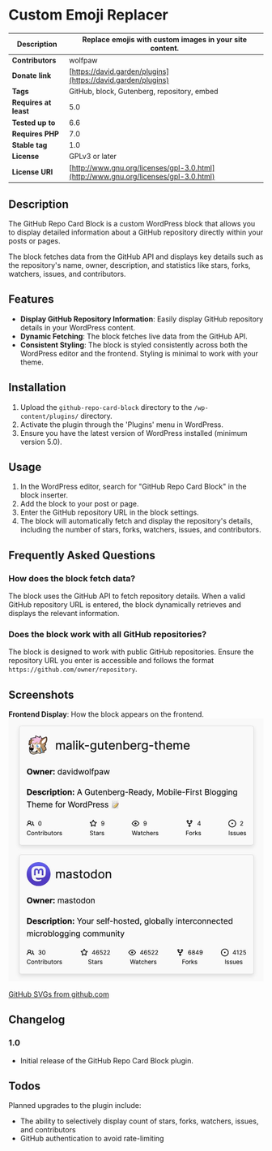 # Custom Emoji Replacer

| **Description**       | Replace emojis with custom images in your site content.                              |
| --------------------- | ------------------------------------------------------------------------------------ |
| **Contributors**      | wolfpaw                                                                              |
| **Donate link**       | [https://david.garden/plugins](https://david.garden/plugins)                         |
| **Tags**              | GitHub, block, Gutenberg, repository, embed                                          |
| **Requires at least** | 5.0                                                                                  |
| **Tested up to**      | 6.6                                                                                  |
| **Requires PHP**      | 7.0                                                                                  |
| **Stable tag**        | 1.0                                                                                  |
| **License**           | GPLv3 or later                                                                       |
| **License URI**       | [http://www.gnu.org/licenses/gpl-3.0.html](http://www.gnu.org/licenses/gpl-3.0.html) |


## Description

The GitHub Repo Card Block is a custom WordPress block that allows you to display detailed information about a GitHub repository directly within your posts or pages.

The block fetches data from the GitHub API and displays key details such as the repository's name, owner, description, and statistics like stars, forks, watchers, issues, and contributors.

## Features

- **Display GitHub Repository Information**: Easily display GitHub repository details in your WordPress content.
- **Dynamic Fetching**: The block fetches live data from the GitHub API.
- **Consistent Styling**: The block is styled consistently across both the WordPress editor and the frontend. Styling is minimal to work with your theme.

## Installation

1. Upload the `github-repo-card-block` directory to the `/wp-content/plugins/` directory.
2. Activate the plugin through the 'Plugins' menu in WordPress.
3. Ensure you have the latest version of WordPress installed (minimum version 5.0).

## Usage

1. In the WordPress editor, search for "GitHub Repo Card Block" in the block inserter.
2. Add the block to your post or page.
3. Enter the GitHub repository URL in the block settings.
4. The block will automatically fetch and display the repository's details, including the number of stars, forks, watchers, issues, and contributors.

## Frequently Asked Questions

### How does the block fetch data?

The block uses the GitHub API to fetch repository details. When a valid GitHub repository URL is entered, the block dynamically retrieves and displays the relevant information.

### Does the block work with all GitHub repositories?

The block is designed to work with public GitHub repositories. Ensure the repository URL you enter is accessible and follows the format `https://github.com/owner/repository`.

## Screenshots

**Frontend Display**: How the block appears on the frontend.
![Screenshot of frontend of GitHub Repo Card Block, showing two blocks from two different owners](images/ghrc-frontend-screenshot.jpg "Screenshot of frontend of GitHub Repo Card Block, showing two blocks from two different owners")

[GitHub SVGs from github.com](https://docs.github.com/en/site-policy/other-site-policies/github-logo-policy)

## Changelog

### 1.0
* Initial release of the GitHub Repo Card Block plugin.

## Todos

Planned upgrades to the plugin include:
- The ability to selectively display count of stars, forks, watchers, issues, and contributors
- GitHub authentication to avoid rate-limiting
